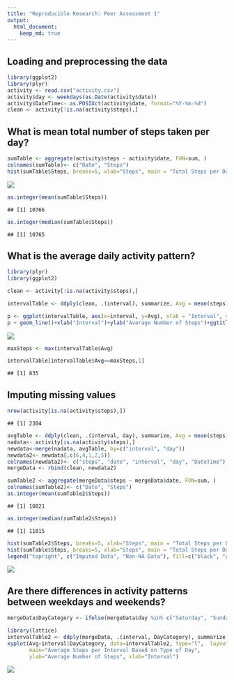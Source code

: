 ```yaml
---
title: "Reproducible Research: Peer Assessment 1"
output: 
  html_document:
    keep_md: true
---
```



## Loading and preprocessing the data


```r
library(ggplot2)
library(plyr)
activity <- read.csv("activity.csv")
activity$day <- weekdays(as.Date(activity$date))
activity$DateTime<- as.POSIXct(activity$date, format="%Y-%m-%d")
clean <- activity[!is.na(activity$steps),]
```

## What is mean total number of steps taken per day?


```r
sumTable <- aggregate(activity$steps ~ activity$date, FUN=sum, )
colnames(sumTable)<- c("Date", "Steps")
hist(sumTable$Steps, breaks=5, xlab="Steps", main = "Total Steps per Day")
```

![](PA1_template_files/figure-html/unnamed-chunk-2-1.png)<!-- -->

```r
as.integer(mean(sumTable$Steps))
```

```
## [1] 10766
```

```r
as.integer(median(sumTable$Steps))
```

```
## [1] 10765
```


## What is the average daily activity pattern?


```r
library(plyr)
library(ggplot2)

clean <- activity[!is.na(activity$steps),]

intervalTable <- ddply(clean, .(interval), summarize, Avg = mean(steps))

p <- ggplot(intervalTable, aes(x=interval, y=Avg), xlab = "Interval", ylab="Average Number of Steps")
p + geom_line()+xlab("Interval")+ylab("Average Number of Steps")+ggtitle("Average Number of Steps per Interval")
```

![](PA1_template_files/figure-html/unnamed-chunk-3-1.png)<!-- -->

```r
maxSteps <- max(intervalTable$Avg)

intervalTable[intervalTable$Avg==maxSteps,1]
```

```
## [1] 835
```

## Imputing missing values


```r
nrow(activity[is.na(activity$steps),])
```

```
## [1] 2304
```

```r
avgTable <- ddply(clean, .(interval, day), summarize, Avg = mean(steps))
nadata<- activity[is.na(activity$steps),]
newdata<-merge(nadata, avgTable, by=c("interval", "day"))
newdata2<- newdata[,c(6,4,1,2,5)]
colnames(newdata2)<- c("steps", "date", "interval", "day", "DateTime")
mergeData <- rbind(clean, newdata2)

sumTable2 <- aggregate(mergeData$steps ~ mergeData$date, FUN=sum, )
colnames(sumTable2)<- c("Date", "Steps")
as.integer(mean(sumTable2$Steps))
```

```
## [1] 10821
```

```r
as.integer(median(sumTable2$Steps))
```

```
## [1] 11015
```

```r
hist(sumTable2$Steps, breaks=5, xlab="Steps", main = "Total Steps per Day with NAs Fixed", col="Black")
hist(sumTable$Steps, breaks=5, xlab="Steps", main = "Total Steps per Day with NAs Fixed", col="Grey", add=T)
legend("topright", c("Imputed Data", "Non-NA Data"), fill=c("black", "grey") )
```

![](PA1_template_files/figure-html/unnamed-chunk-4-1.png)<!-- -->

## Are there differences in activity patterns between weekdays and weekends?


```r
mergeData$DayCategory <- ifelse(mergeData$day %in% c("Saturday", "Sunday"), "Weekend", "Weekday")

library(lattice) 
intervalTable2 <- ddply(mergeData, .(interval, DayCategory), summarize, Avg = mean(steps))
xyplot(Avg~interval|DayCategory, data=intervalTable2, type="l",  layout = c(1,2),
       main="Average Steps per Interval Based on Type of Day", 
       ylab="Average Number of Steps", xlab="Interval")
```

![](PA1_template_files/figure-html/unnamed-chunk-5-1.png)<!-- -->
